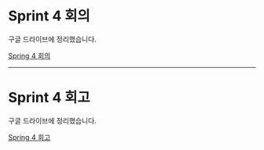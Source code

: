 # Sprint 4 회의

구글 드라이브에 정리했습니다.

[Spring 4 회의](https://docs.google.com/a/in-soft.co.kr/document/d/15tK-MXPctsyESCtzu6nYcB7EFGolfmcE-dxMh961y6U)

---

# Sprint 4 회고

구글 드라이브에 정리했습니다.

[Spring 4 회고](https://drive.google.com/open?id=1LXEC1wItGx7npjHhHfUWuosQt9irfVB7p_fI_aaZDb8&authuser=0)